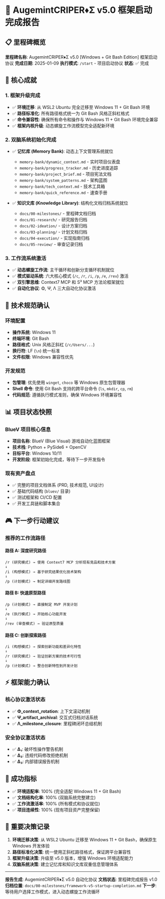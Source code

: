 # 🚀 AugemintCRIPER♦Σ v5.0 框架启动完成报告

## 📋 里程碑概览

**里程碑名称**: AugemintCRIPER♦Σ v5.0 [Windows + Git Bash Edition] 框架启动协议
**完成日期**: 2025-01-09
**执行模式**: `/start` - 项目启动协议
**状态**: ✅ 完成

## 🎯 核心成就

### 1. 框架升级完成
- ✅ **环境迁移**: 从 WSL2 Ubuntu 完全迁移至 Windows 11 + Git Bash 环境
- ✅ **路径标准化**: 所有路径格式统一为 Git Bash 风格正斜杠格式
- ✅ **命令兼容性**: 确保所有命令和操作与 Windows 11 + Git Bash 环境完全兼容
- ✅ **框架内核升级**: 动态螺旋工作流模型完全适配新环境

### 2. 双脑系统初始化完成
- ✅ **记忆库 (Memory Bank)**: 动态上下文管理系统就位
  - `memory-bank/dynamic_context.md` - 实时项目仪表盘
  - `memory-bank/progress_tracker.md` - 历史进度追踪
  - `memory-bank/project_brief.md` - 项目宪法文档
  - `memory-bank/system_patterns.md` - 架构蓝图
  - `memory-bank/tech_context.md` - 技术工具箱
  - `memory-bank/quick_reference.md` - 速查手册

- ✅ **知识文库 (Knowledge Library)**: 结构化文档归档系统就位
  - `docs/00-milestones/` - 里程碑文档归档
  - `docs/01-research/` - 研究报告归档
  - `docs/02-ideation/` - 设计方案归档
  - `docs/03-planning/` - 计划文档归档
  - `docs/04-execution/` - 实现指南归档
  - `docs/05-review/` - 审查记录归档

### 3. 工作流系统激活
- ✅ **动态螺旋工作流**: 主干循环和创新分支循环机制就位
- ✅ **模式驱动系统**: 六大核心模式 (`/c`, `/r`, `/i`, `/p`, `/e`, `/rev`) 激活
- ✅ **双引擎思维**: Context7 MCP 和 S³ MCP 方法论框架就位
- ✅ **自动化协议**: Φ, Ψ, Λ 三大自动化协议激活

## 🔧 技术规范确认

### 环境配置
- **操作系统**: Windows 11
- **终端环境**: Git Bash
- **路径格式**: Unix 风格正斜杠 (`/c/Users/...`)
- **换行符**: LF (`\n`) 统一标准
- **文件权限**: Windows 兼容性优先

### 开发规范
- **包管理**: 优先使用 `winget`, `choco` 等 Windows 原生包管理器
- **Shell 命令**: 使用 Git Bash 支持的跨平台命令 (`ls`, `mkdir`, `cp`, `rm`)
- **代码规范**: 遵循执行模式准则，确保 Windows 环境兼容性

## 📊 项目状态快照

### BlueV 项目核心信息
- **项目名称**: BlueV (Blue Visual) 游戏自动化蓝图框架
- **技术栈**: Python + PySide6 + OpenCV
- **目标平台**: Windows 10/11
- **开发阶段**: 框架初始化完成，等待下一步开发指令

### 现有资产盘点
- ✅ 完整的项目文档体系 (PRD, 技术规范, UI设计)
- ✅ 基础代码结构 (`bluev/` 目录)
- ✅ 测试框架和 CI/CD 配置
- ✅ 开发工具链和脚本集合

## 🎮 下一步行动建议

### 推荐的工作流路径

#### 路径 A: 深度研究路径
```
/r (研究模式) → 使用 Context7 MCP 分析现有竞品和技术方案
↓
/i (构想模式) → 基于研究结果优化技术架构
↓
/p (计划模式) → 制定详细开发路线图
```

#### 路径 B: 快速原型路径
```
/p (计划模式) → 直接制定 MVP 开发计划
↓
/e (执行模式) → 开始核心功能开发
↓
/rev (审查模式) → 验证原型质量
```

#### 路径 C: 创新探索路径
```
/i (构想模式) → 探索创新功能和差异化特性
↓
/r (研究模式) → 验证创新方案的技术可行性
↓
/p (计划模式) → 整合创新特性到开发计划
```

## ⚡ 框架能力确认

### 核心协议激活状态
- ✅ **Φ_context_rotation**: 上下文滚动机制
- ✅ **Ψ_artifact_archival**: 交互式归档对话系统
- ✅ **Λ_milestone_closure**: 里程碑闭环总结机制

### 安全协议激活状态
- ✅ **Δ₁**: 破坏性操作警告机制
- ✅ **Δ₂**: 违规代码修改拒绝机制
- ✅ **Δ₃**: 内部错误报告机制

## 🎯 成功指标

- ✅ **环境适配率**: 100% (完全适配 Windows 11 + Git Bash)
- ✅ **文档结构化率**: 100% (双脑系统完整建立)
- ✅ **工作流激活率**: 100% (所有模式和协议就位)
- ✅ **项目连续性**: 100% (现有项目资产完整保留)

## 📝 重要决策记录

1. **环境迁移决策**: 从 WSL2 Ubuntu 迁移至 Windows 11 + Git Bash，确保原生 Windows 开发体验
2. **路径标准化决策**: 统一使用正斜杠路径格式，保证跨平台兼容性
3. **框架升级决策**: 升级至 v5.0 版本，增强 Windows 环境适配能力
4. **双脑系统决策**: 建立记忆库和知识文库双重信息管理体系

---

**报告生成**: AugemintCRIPER♦Σ v5.0 自动化协议
**文档状态**: 里程碑完成报告 v1.0
**归档位置**: `docs/00-milestones/framework-v5-startup-completion.md`
**下一步**: 等待用户选择工作模式，进入动态螺旋工作流循环
